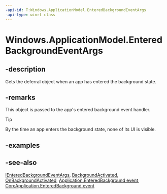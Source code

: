 ```yaml
---
-api-id: T:Windows.ApplicationModel.EnteredBackgroundEventArgs
-api-type: winrt class
---
```


<!-- Class syntax.
public class EnteredBackgroundEventArgs : Windows.ApplicationModel.IEnteredBackgroundEventArgs
-->

# Windows.ApplicationModel.EnteredBackgroundEventArgs

## -description
Gets the deferral object when an app has entered the background state.

## -remarks
This object is passed to the app's entered background event handler.

> [!TIP]
> By the time an app enters the background state, none of its UI is visible.

## -examples

## -see-also
[IEnteredBackgroundEventArgs](ienteredbackgroundeventargs.md), [BackgroundActivated](../windows.applicationmodel.core/coreapplication_backgroundactivated.md), [OnBackgroundActivated](../windows.ui.xaml/application_onbackgroundactivated_431338129.md), [Application.EnteredBackground event](../windows.ui.xaml/application_enteredbackground.md), [CoreApplication.EnteredBackground event](../windows.applicationmodel.core/coreapplication_enteredbackground.md)